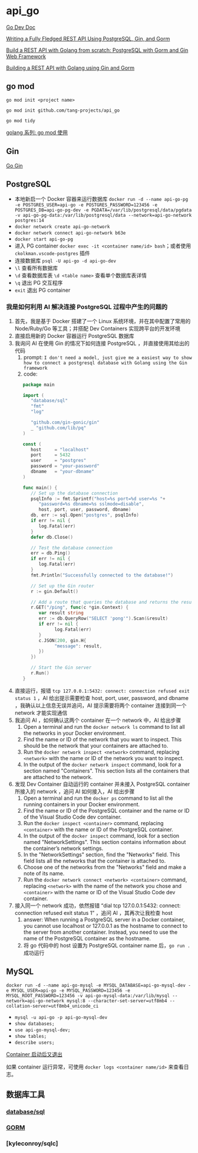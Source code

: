 # api_go

[Go Dev Doc](https://go.dev/doc/)

[Writing a Fully Fledged REST API Using PostgreSQL, Gin, and Gorm](https://betterprogramming.pub/writing-a-fully-fledged-api-using-postgresql-gin-and-gorm-4d5ba73114da)

[Build a REST API with Golang from scratch: PostgreSQL with Gorm and Gin Web Framework](https://dc1888.medium.com/build-a-rest-api-with-golang-from-scratch-postgresql-with-gorm-and-gin-web-framework-3d3f95ccf2e7)

[Building a REST API with Golang using Gin and Gorm](https://blog.logrocket.com/rest-api-golang-gin-gorm/)

## go mod

`go mod init <project name>`

`go mod init github.com/tang-projects/api_go`

`go mod tidy`

[golang 系列: go mod 使用](https://zhuanlan.zhihu.com/p/394103953)

## Gin

[Go Gin](https://gin-gonic.com/docs/)

## PostgreSQL

- 本地新启一个 Docker 容器来运行数据库 `docker run -d --name api-go-pg -e POSTGRES_USER=api-go -e POSTGRES_PASSWORD=123456 -e POSTGRES_DB=api-go-pg-dev -e PGDATA=/var/lib/postgresql/data/pgdata -v api-go-pg-data:/var/lib/postgresql/data --network=api-go-network postgres:14`
- `docker network create api-go-network`
- `docker network connect api-go-network b63e`
- `docker start api-go-pg`
- 进入 PG container `docker exec -it <container name/id> bash`；或者使用 `ckolkman.vscode-postgres` 插件
- 连接数据库 `psql -U api-go -d api-go-dev`
- `\l` 查看所有数据库
- `\d` 查看数据库表 `\d <table name>` 查看单个数据库表详情
- `\q` 退出 PG 交互程序
- `exit` 退出 PG container

### 我是如何利用 AI 解决连接 PostgreSQL 过程中产生的问题的

1. 首先，我是基于 Docker 搭建了一个 Linux 系统环境，并在其中配置了常用的 Node/Ruby/Go 等工具；并搭配 Dev Containers 实现跨平台的开发环境
2. 直接启用新的 Docker 容器运行 PostgreSQL 数据库
3. 我询问 AI 在使用 Gin 的情况下如何连接 PostgreSQL ，并直接使用其给出的代码
   1. prompt: `I don't need a model, just give me a easiest way to show how to connect a postgresql database with Golang using the Gin framework`
   2. code:
   ```go
      package main

      import (
         "database/sql"
         "fmt"
         "log"

         "github.com/gin-gonic/gin"
         _ "github.com/lib/pq"
      )

      const (
         host     = "localhost"
         port     = 5432
         user     = "postgres"
         password = "your-password"
         dbname   = "your-dbname"
      )

      func main() {
         // Set up the database connection
         psqlInfo := fmt.Sprintf("host=%s port=%d user=%s "+
            "password=%s dbname=%s sslmode=disable",
            host, port, user, password, dbname)
         db, err := sql.Open("postgres", psqlInfo)
         if err != nil {
            log.Fatal(err)
         }
         defer db.Close()

         // Test the database connection
         err = db.Ping()
         if err != nil {
            log.Fatal(err)
         }
         fmt.Println("Successfully connected to the database!")

         // Set up the Gin router
         r := gin.Default()

         // Add a route that queries the database and returns the result
         r.GET("/ping", func(c *gin.Context) {
            var result string
            err := db.QueryRow("SELECT 'pong'").Scan(&result)
            if err != nil {
                  log.Fatal(err)
            }
            c.JSON(200, gin.H{
                  "message": result,
            })
         })

         // Start the Gin server
         r.Run()
      }
   ```
4. 直接运行，报错 `tcp 127.0.0.1:5432: connect: connection refused exit status 1` ，AI 给出提示需要检查 host, port, user, password, and dbname ，我确认以上信息无误并追问，AI 提示需要将两个 container 连接到同一个 network 才能实现通信
5. 我追问 AI ，如何确认这两个 container 在一个 network 中，AI 给出步骤
   1. Open a terminal and run the `docker network ls` command to list all the networks in your Docker environment.
   2. Find the name or ID of the network that you want to inspect. This should be the network that your containers are attached to.
   3. Run the `docker network inspect <network>` command, replacing `<network>` with the name or ID of the network you want to inspect.
   4. In the output of the `docker network inspect` command, look for a section named "Containers". This section lists all the containers that are attached to the network.
6. 发现 Dev Container 自动运行的 container 并未接入 PostgreSQL container 所接入的 network ，追问 AI 如何接入，AI 给出步骤
   1. Open a terminal and run the `docker ps` command to list all the running containers in your Docker environment.
   2. Find the name or ID of the PostgreSQL container and the name or ID of the Visual Studio Code dev container.
   3. Run the `docker inspect <container>` command, replacing `<container>` with the name or ID of the PostgreSQL container.
   4. In the output of the `docker inspect` command, look for a section named "NetworkSettings". This section contains information about the container’s network settings.
   5. In the "NetworkSettings" section, find the "Networks" field. This field lists all the networks that the container is attached to.
   6. Choose one of the networks from the "Networks" field and make a note of its name.
   7. Run the `docker network connect <network> <container>` command, replacing `<network>` with the name of the network you chose and `<container>` with the name or ID of the Visual Studio Code dev container.
7. 接入同一个 network 成功，依然报错 “dial tcp 127.0.0.1:5432: connect: connection refused exit status 1” ，追问 AI ，其再次让我检查 host
   1. answer: When running a PostgreSQL server in a Docker container, you cannot use localhost or 127.0.0.1 as the hostname to connect to the server from another container. Instead, you need to use the name of the PostgreSQL container as the hostname.
   2. 将 go 代码中的 host 设置为 PostgreSQL container name 后，`go run .` 成功运行

## MySQL

`docker run -d --name api-go-mysql -e MYSQL_DATABASE=api-go-mysql-dev -e MYSQL_USER=api-go -e MYSQL_PASSWORD=123456 -e MYSQL_ROOT_PASSWORD=123456 -v api-go-mysql-data:/var/lib/mysql --network=api-go-network mysql:8 --character-set-server=utf8mb4 --collation-server=utf8mb4_unicode_ci`

- `mysql -u api-go -p api-go-mysql-dev`
- `show databases;`
- `use api-go-mysql-dev;`
- `show tables;`
- `describe users;`

[Container 启动后又退出](https://stackoverflow.com/questions/40761876/cannot-restart-the-mysql-docker-container-gives-errors-like-cant-open-the-mys)

如果 container 运行异常，可使用 `docker logs <container name/id>` 来查看日志。

## 数据库工具

### [database/sql](https://pkg.go.dev/database/sql)

### [GORM](https://gorm.io/)

### [kyleconroy/sqlc]